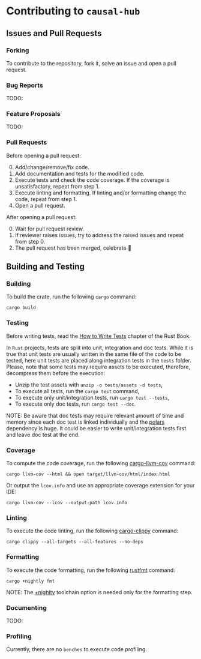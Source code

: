 # Contributing to `causal-hub`

##  Issues and Pull Requests

### Forking

To contribute to the repository, fork it, solve an issue and open a pull request.

### Bug Reports

TODO:

### Feature Proposals

TODO:

### Pull Requests

Before opening a pull request:

0. Add/change/remove/fix code.
1. Add documentation and tests for the modified code.
2. Execute tests and check the code coverage. If the coverage is unsatisfactory, repeat from step 1.
3. Execute linting and formatting. If linting and/or formatting change the code, repeat from step 1. 
4. Open a pull request.

After opening a pull request:

0. Wait for pull request review.
1. If reviewer raises issues, try to address the raised issues and repeat from step 0.
2. The pull request has been merged, celebrate 🎉

## Building and Testing

### Building

To build the crate, run the following `cargo` command:

    cargo build

### Testing

Before writing tests, read the [How to Write Tests](https://doc.rust-lang.org/book/ch11-01-writing-tests.html) chapter of the Rust Book.

In `Rust` projects, tests are split into unit, integration and doc tests. While it is true that unit tests are usually written in the same file of the code to be tested, here unit tests are placed along integration tests in the `tests` folder. Please, note that some tests may require assets to be executed, therefore, decompress them before the execution:

- Unzip the test assets with `unzip -o tests/assets -d tests`,
- To execute all tests, run the `cargo test` command,
- To execute only unit/integration tests, run `cargo test --tests`,
- To execute only doc tests, run `cargo test --doc`.

NOTE: Be aware that doc tests may require relevant amount of time and memory since each doc test is linked individually and the [polars](https://github.com/pola-rs/polars) dependency is huge. It could be easier to write unit/integration tests first and leave doc test at the end.

### Coverage

To compute the code coverage, run the following [cargo-llvm-cov](https://github.com/taiki-e/cargo-llvm-cov) command:

    cargo llvm-cov --html && open target/llvm-cov/html/index.html

Or output the `lcov.info` and use an appropriate coverage extension for your IDE:

    cargo llvm-cov --lcov --output-path lcov.info

### Linting

To execute the code linting, run the following [cargo-clippy](https://github.com/rust-lang/rust-clippy) command:

    cargo clippy --all-targets --all-features --no-deps

### Formatting

To execute the code formatting, run the following [rustfmt](https://github.com/rust-lang/rustfmt) command:

    cargo +nightly fmt

NOTE: The [+nighlty](https://doc.rust-lang.org/cargo/commands/cargo.html?highlight=toolchain#common-options) toolchain option is needed only for the formatting step.

### Documenting

TODO:

### Profiling

Currently, there are no `benches` to execute code profiling.
